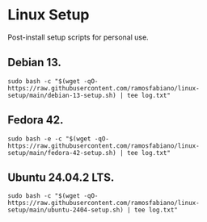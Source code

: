 # Linux Setup

Post-install setup scripts for personal use.


## Debian 13.

`sudo bash -c "$(wget -qO- https://raw.githubusercontent.com/ramosfabiano/linux-setup/main/debian-13-setup.sh) | tee log.txt"`

## Fedora 42.

`sudo bash -e -c "$(wget -qO- https://raw.githubusercontent.com/ramosfabiano/linux-setup/main/fedora-42-setup.sh) | tee log.txt"`

## Ubuntu 24.04.2 LTS.

`sudo bash -c "$(wget -qO- https://raw.githubusercontent.com/ramosfabiano/linux-setup/main/ubuntu-2404-setup.sh) | tee log.txt"`



